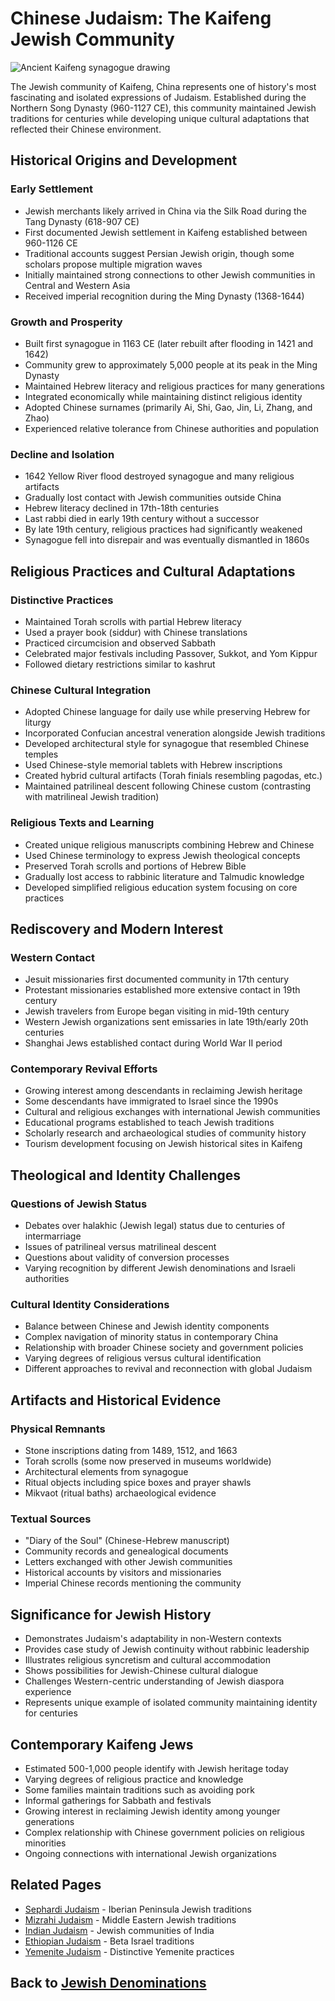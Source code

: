 # Chinese Judaism: The Kaifeng Jewish Community

![Ancient Kaifeng synagogue drawing](kaifeng_synagogue.jpg)

The Jewish community of Kaifeng, China represents one of history's most fascinating and isolated expressions of Judaism. Established during the Northern Song Dynasty (960-1127 CE), this community maintained Jewish traditions for centuries while developing unique cultural adaptations that reflected their Chinese environment.

## Historical Origins and Development

### Early Settlement

- Jewish merchants likely arrived in China via the Silk Road during the Tang Dynasty (618-907 CE)
- First documented Jewish settlement in Kaifeng established between 960-1126 CE
- Traditional accounts suggest Persian Jewish origin, though some scholars propose multiple migration waves
- Initially maintained strong connections to other Jewish communities in Central and Western Asia
- Received imperial recognition during the Ming Dynasty (1368-1644)

### Growth and Prosperity

- Built first synagogue in 1163 CE (later rebuilt after flooding in 1421 and 1642)
- Community grew to approximately 5,000 people at its peak in the Ming Dynasty
- Maintained Hebrew literacy and religious practices for many generations
- Integrated economically while maintaining distinct religious identity
- Adopted Chinese surnames (primarily Ai, Shi, Gao, Jin, Li, Zhang, and Zhao)
- Experienced relative tolerance from Chinese authorities and population

### Decline and Isolation

- 1642 Yellow River flood destroyed synagogue and many religious artifacts
- Gradually lost contact with Jewish communities outside China
- Hebrew literacy declined in 17th-18th centuries
- Last rabbi died in early 19th century without a successor
- By late 19th century, religious practices had significantly weakened
- Synagogue fell into disrepair and was eventually dismantled in 1860s

## Religious Practices and Cultural Adaptations

### Distinctive Practices

- Maintained Torah scrolls with partial Hebrew literacy
- Used a prayer book (siddur) with Chinese translations
- Practiced circumcision and observed Sabbath
- Celebrated major festivals including Passover, Sukkot, and Yom Kippur
- Followed dietary restrictions similar to kashrut

### Chinese Cultural Integration

- Adopted Chinese language for daily use while preserving Hebrew for liturgy
- Incorporated Confucian ancestral veneration alongside Jewish traditions
- Developed architectural style for synagogue that resembled Chinese temples
- Used Chinese-style memorial tablets with Hebrew inscriptions
- Created hybrid cultural artifacts (Torah finials resembling pagodas, etc.)
- Maintained patrilineal descent following Chinese custom (contrasting with matrilineal Jewish tradition)

### Religious Texts and Learning

- Created unique religious manuscripts combining Hebrew and Chinese
- Used Chinese terminology to express Jewish theological concepts
- Preserved Torah scrolls and portions of Hebrew Bible
- Gradually lost access to rabbinic literature and Talmudic knowledge
- Developed simplified religious education system focusing on core practices

## Rediscovery and Modern Interest

### Western Contact

- Jesuit missionaries first documented community in 17th century
- Protestant missionaries established more extensive contact in 19th century
- Jewish travelers from Europe began visiting in mid-19th century
- Western Jewish organizations sent emissaries in late 19th/early 20th centuries
- Shanghai Jews established contact during World War II period

### Contemporary Revival Efforts

- Growing interest among descendants in reclaiming Jewish heritage
- Some descendants have immigrated to Israel since the 1990s
- Cultural and religious exchanges with international Jewish communities
- Educational programs established to teach Jewish traditions
- Scholarly research and archaeological studies of community history
- Tourism development focusing on Jewish historical sites in Kaifeng

## Theological and Identity Challenges

### Questions of Jewish Status

- Debates over halakhic (Jewish legal) status due to centuries of intermarriage
- Issues of patrilineal versus matrilineal descent
- Questions about validity of conversion processes
- Varying recognition by different Jewish denominations and Israeli authorities

### Cultural Identity Considerations

- Balance between Chinese and Jewish identity components
- Complex navigation of minority status in contemporary China
- Relationship with broader Chinese society and government policies
- Varying degrees of religious versus cultural identification
- Different approaches to revival and reconnection with global Judaism

## Artifacts and Historical Evidence

### Physical Remnants

- Stone inscriptions dating from 1489, 1512, and 1663
- Torah scrolls (some now preserved in museums worldwide)
- Architectural elements from synagogue
- Ritual objects including spice boxes and prayer shawls
- Mikvaot (ritual baths) archaeological evidence

### Textual Sources

- "Diary of the Soul" (Chinese-Hebrew manuscript)
- Community records and genealogical documents
- Letters exchanged with other Jewish communities
- Historical accounts by visitors and missionaries
- Imperial Chinese records mentioning the community

## Significance for Jewish History

- Demonstrates Judaism's adaptability in non-Western contexts
- Provides case study of Jewish continuity without rabbinic leadership
- Illustrates religious syncretism and cultural accommodation
- Shows possibilities for Jewish-Chinese cultural dialogue
- Challenges Western-centric understanding of Jewish diaspora experience
- Represents unique example of isolated community maintaining identity for centuries

## Contemporary Kaifeng Jews

- Estimated 500-1,000 people identify with Jewish heritage today
- Varying degrees of religious practice and knowledge
- Some families maintain traditions such as avoiding pork
- Informal gatherings for Sabbath and festivals
- Growing interest in reclaiming Jewish identity among younger generations
- Complex relationship with Chinese government policies on religious minorities
- Ongoing connections with international Jewish organizations

## Related Pages

- [Sephardi Judaism](./sephardi.md) - Iberian Peninsula Jewish traditions
- [Mizrahi Judaism](./mizrahi.md) - Middle Eastern Jewish traditions
- [Indian Judaism](./indian_judaism.md) - Jewish communities of India
- [Ethiopian Judaism](./ethiopian.md) - Beta Israel traditions
- [Yemenite Judaism](./yemenite.md) - Distinctive Yemenite practices

## Back to [Jewish Denominations](./README.md)

